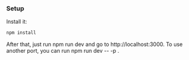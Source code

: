 ### Setup

Install it:

```bash
npm install
```
After that, just run npm run dev and go to http://localhost:3000. To use another port, you can run npm run dev -- -p <your port here>.